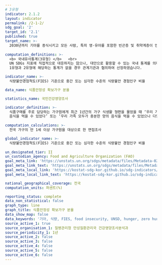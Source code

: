 ```yaml
---
# 3유형
indicator: 2.1.2
layout: indicator
permalink: /2-1-2/
sdg_goal: '2'
target_id: '2.1'
published: true
target_name: >-
  2030년까지 기아를 종식시키고 모든 사람, 특히 영·유아를 포함한 빈곤층 및 취약계층이 안전하고 영양가 있으며 충분한 식량에 접근할 수 있도록 보장
  
computation_definitions: >-
  <b> 국내유사통계(3유형) </b>   <br>
  UN SDGs 지표에 직접적으로 대응하지는 않으나, 대안으로 활용할 수 있는 국내 통계를 의미합니다.    <br> 
  1유형과 2유형에 해당하는 통계가 없을 경우 관계기관과 협의하여 선정하였습니다.  

indicator_name: >-
  식량불안경험척도(FIES) 기준으로 중간 또는 심각한 수준의 식량불안 경험인구 비율

data_name: 식품안정성 확보가구 분율

statistics_name: 국민건강영양조사

indicator_definition: >-
  식품구매를 주로 담당하는 가구원에게 최근 1년간의 가구 식생활 형편을 물었을 때 ‘우리 가족 모두가 원하는 만큼의 충분한 양과 다양한 종류의 
  음식을 먹을 수 있었다’ 또는 ‘우리 가족 모두가 충분한 양의 음식을 먹을 수 있었으나 다양한 종류의 음식은 먹지 못했다’고 응답한 가구의 비율    
  
computation_calculations: >-
  전국 가구의 만 1세 이상 가구원을 대상으로 한 면접조사

global_indicator_name: >-
  식량불안경험척도(FIES) 기준으로 중간 또는 심각한 수준의 식량불안 경험인구 비율
  
un_designated_tier: II
un_custodian_agency: Food and Agriculture Organization (FAO)
goal_meta_link: 'https://unstats.un.org/sdgs/metadata/files/Metadata-02-01-02.pdf'
goal_meta_link_text: 'https://unstats.un.org/sdgs/metadata/files/Metadata-02-01-02.pdf'
goal_meta_local_link: 'https://kostat-sdg-kor.github.io/sdg-indicators/public/data/Metadata-02-01-02_KOR.pdf'
goal_meta_local_link_text: 'https://kostat-sdg-kor.github.io/sdg-indicators/public/data/Metadata-02-01-02_KOR.pdf'

national_geographical_coverage: 전국
computation_units: 퍼센트(%)

reporting_status: complete
data_non_statistical: false
graph_type: line
graph_title: 식품안정성 확보가구 분율
data_show_map: false
data_keywords: '기아, 식량, FIES, food insecurity, UNSD, hunger, zero hunger'
source_active_1: true
source_organisation_1: 질병관리청 만성질환관리국 건강영양조사분석과
source_periodicity_1: 1년
source_active_2: false
source_active_3: false
source_active_4: false
source_active_5: false
source_active_6: false
---
```


